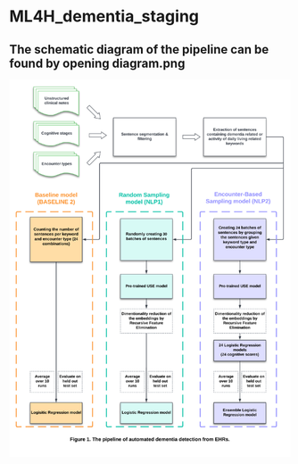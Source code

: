 # ML4H_dementia_staging
## The schematic diagram of the pipeline can be found by opening diagram.png
![alt text](https://github.com/samadamini/ML4H_dementia_staging/blob/main/ML4H-USE.png?raw=true)
